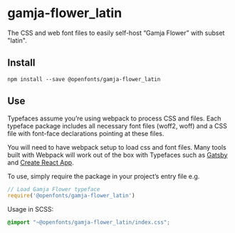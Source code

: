 
# gamja-flower_latin

The CSS and web font files to easily self-host “Gamja Flower” with subset "latin".

## Install

`npm install --save @openfonts/gamja-flower_latin`

## Use

Typefaces assume you’re using webpack to process CSS and files. Each typeface
package includes all necessary font files (woff2, woff) and a CSS file with
font-face declarations pointing at these files.

You will need to have webpack setup to load css and font files. Many tools built
with Webpack will work out of the box with Typefaces such as [Gatsby](https://github.com/gatsbyjs/gatsby)
and [Create React App](https://github.com/facebookincubator/create-react-app).

To use, simply require the package in your project’s entry file e.g.

```javascript
// Load Gamja Flower typeface
require('@openfonts/gamja-flower_latin')
```

Usage in SCSS:
```scss
@import "~@openfonts/gamja-flower_latin/index.css";
```
